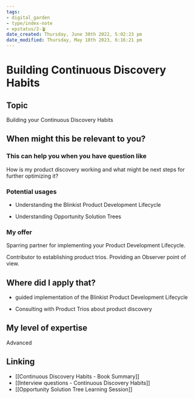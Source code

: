 ```yaml
---
tags: 
- digital_garden
- type/index-note
- epstatus/2-🪴
date_created: Thursday, June 30th 2022, 5:02:23 pm
date_modified: Thursday, May 18th 2023, 6:16:21 pm
---
```

# Building Continuous Discovery Habits
## Topic

Building your Continuous Discovery Habits

## When might this be relevant to you?

### This can help you when you have question like

How is my product discovery working and what might be next steps for further optimizing it?

### Potential usages

-   Understanding the Blinkist Product Development Lifecycle
    
-   Understanding Opportunity Solution Trees
    

### My offer

Sparring partner for implementing your Product Development Lifecycle.

Contributor to establishing product trios. Providing an Observer point of view.

## Where did I apply that?

-   guided implementation of the Blinkist Product Development Lifecycle
    
-   Consulting with Product Trios about product discovery
    

## My level of expertise

Advanced

## Linking
+ [[Continuous Discovery Habits - Book Summary]]
+ [[Interview questions - Continuous Discovery Habits]]
+ [[Opportunity Solution Tree Learning Session]]
